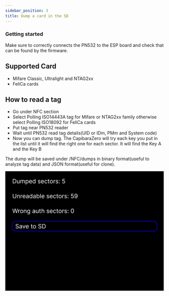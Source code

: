 ```yaml
---
sidebar_position: 3
title: Dump a card in the SD
---
```


### Getting started

Make sure to correctly connects the PN532 to the ESP board and check that can be found by the firmware.

## Supported Card

- Mifare Classic, Ultralight and NTAG2xx
- FeliCa cards

## How to read a tag

- Go under NFC section
- Select Polling ISO14443A tag for Mifare or NTAG2xx family otherwise select Polling ISO18092 for FeliCa cards
- Put tag near PN532 reader
- Wait until PN532 read tag details(UID or IDm, PMm and System code)
- Now you can dump tag. The CapibaraZero will try each key you put in the list until it will find the right one for each sector. It will find the Key A and the Key B

The dump will be saved under /NFC/dumps in binary format(useful to analyze tag data) and JSON format(useful for clone).

<img src="/img/screens/nfc/dump_tag.png"/>
